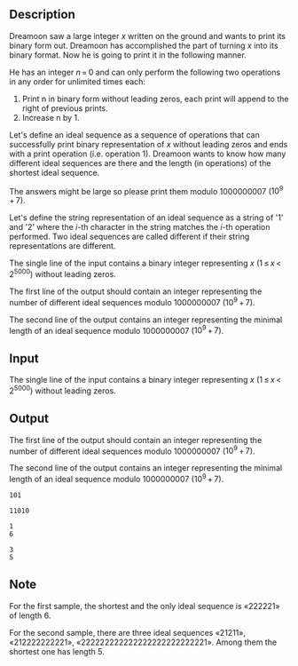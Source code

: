## Description

<div><p>Dreamoon saw a large integer <span class="tex-span"><i>x</i></span> written on the ground and wants to print its binary form out. Dreamoon has accomplished the part of turning <span class="tex-span"><i>x</i></span> into its binary format. Now he is going to print it in the following manner.</p><p>He has an integer <span class="tex-span"><i>n</i> = 0</span> and can only perform the following two operations in any order for unlimited times each:</p><ol> <li> Print n in binary form without leading zeros, each print will append to the right of previous prints. </li><li> Increase n by 1. </li></ol><p>Let's define an <span class="tex-font-style-it">ideal sequence</span> as a sequence of operations that can successfully print binary representation of <span class="tex-span"><i>x</i></span> without leading zeros and ends with a print operation (i.e. operation 1). Dreamoon wants to know how many different ideal sequences are there and the length (in operations) of the shortest ideal sequence.</p><p>The answers might be large so please print them modulo 1000000007 (<span class="tex-span">10<sup class="upper-index">9</sup> + 7</span>).</p><p>Let's define the string representation of an ideal sequence as a string of <span class="tex-font-style-tt">'1'</span> and <span class="tex-font-style-tt">'2'</span> where the <span class="tex-span"><i>i</i></span>-th character in the string matches the <span class="tex-span"><i>i</i></span>-th operation performed. Two ideal sequences are called different if their string representations are different.</p></div><div class="input-specification"><p>The single line of the input contains a binary integer representing <span class="tex-span"><i>x</i></span> (<span class="tex-span">1 ≤ <i>x</i> &lt; 2<sup class="upper-index">5000</sup></span>) without leading zeros.</p></div><div class="output-specification"><p>The first line of the output should contain an integer representing the number of different ideal sequences modulo 1000000007 (<span class="tex-span">10<sup class="upper-index">9</sup> + 7</span>).</p><p>The second line of the output contains an integer representing the minimal length of an ideal sequence modulo 1000000007 (<span class="tex-span">10<sup class="upper-index">9</sup> + 7</span>).</p></div>

## Input

<p>The single line of the input contains a binary integer representing <span class="tex-span"><i>x</i></span> (<span class="tex-span">1 ≤ <i>x</i> &lt; 2<sup class="upper-index">5000</sup></span>) without leading zeros.</p>

## Output

<p>The first line of the output should contain an integer representing the number of different ideal sequences modulo 1000000007 (<span class="tex-span">10<sup class="upper-index">9</sup> + 7</span>).</p><p>The second line of the output contains an integer representing the minimal length of an ideal sequence modulo 1000000007 (<span class="tex-span">10<sup class="upper-index">9</sup> + 7</span>).</p>





```input1
101

```




```input2
11010

```




```output1
1
6

```




```output2
3
5

```



## Note

<p>For the first sample, the shortest and the only ideal sequence is «<span class="tex-font-style-tt">222221</span>» of length <span class="tex-span">6</span>.</p><p>For the second sample, there are three ideal sequences «<span class="tex-font-style-tt">21211</span>», «<span class="tex-font-style-tt">212222222221</span>», «<span class="tex-font-style-tt">222222222222222222222222221</span>». Among them the shortest one has length <span class="tex-span">5</span>.</p>

